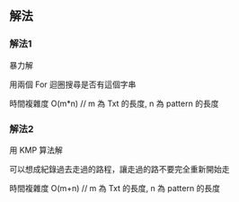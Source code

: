## 解法
### 解法1
暴力解

用兩個 For 迴圈搜尋是否有這個字串

時間複雜度 O(m*n) // m 為 Txt 的長度, n 為 pattern 的長度
### 解法2
用 KMP 算法解

可以想成紀錄過去走過的路程，讓走過的路不要完全重新開始走

時間複雜度 O(m+n) // m 為 Txt 的長度, n 為 pattern 的長度
